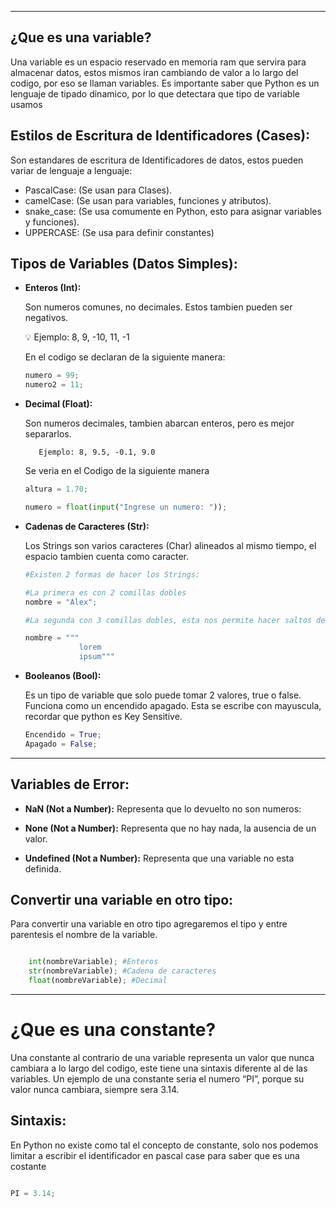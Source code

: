 
---
























## ¿Que es una variable?

Una variable es un espacio reservado en memoria ram que servira para almacenar datos, estos mismos iran cambiando de valor a lo largo del codigo, por eso se llaman variables. Es importante saber que Python es un lenguaje de tipado dinamico, por lo que detectara que tipo de variable usamos

## **Estilos de Escritura de Identificadores (Cases):**

Son estandares de escritura de Identificadores de datos, estos pueden variar de lenguaje a lenguaje:

- PascalCase: (Se usan para Clases).
- camelCase: (Se usan para variables, funciones y atributos).
- snake_case: (Se usa comumente en Python, esto para asignar variables y funciones).
- UPPERCASE: (Se usa para definir constantes)

## **Tipos de Variables (Datos Simples):**

- **Enteros (Int):**
    
    Son numeros comunes, no decimales. Estos tambien pueden ser negativos.
    
    <aside> 💡 Ejemplo: 8, 9, -10, 11, -1
    
    </aside>
    
    En el codigo se declaran de la siguiente manera:
    
    ```python
    numero = 99;
    numero2 = 11;
    ```
    
- **Decimal (Float):**
    
    Son numeros decimales, tambien abarcan enteros, pero es mejor separarlos.
    
		 Ejemplo: 8, 9.5, -0.1, 9.0
    
    Se veria en el Codigo de la siguiente manera
    
    ```python
    altura = 1.70;
    
    numero = float(input("Ingrese un numero: "));
    
    ```
    
- **Cadenas de Caracteres (Str):**
    
    Los Strings son varios caracteres (Char) alineados al mismo tiempo, el espacio tambien cuenta como caracter.
    
	```python
	#Existen 2 formas de hacer los Strings:

	#La primera es con 2 comillas dobles
	nombre = "Alex";

	#La segunda con 3 comillas dobles, esta nos permite hacer saltos de linea

	nombre = """
	            lorem
	            ipsum"""

	```
    
- **Booleanos (Bool):**
    
    Es un tipo de variable que solo puede tomar 2 valores, true o false. Funciona como un encendido apagado. Esta se escribe con mayuscula, recordar que python es Key Sensitive.
    
    ```python
    Encendido = True;
    Apagado = False; 
    ```
    

---

## Variables de Error:

- **NaN (Not a Number):**
	 Representa que lo devuelto no son numeros:
	 
- **None (Not a Number):**
	 Representa que no hay nada, la ausencia de un valor.
	 
- **Undefined (Not a Number):**
	 Representa que una variable no esta definida.

## Convertir una variable en otro tipo:

Para convertir una variable en otro tipo agregaremos el tipo y entre parentesis el nombre de la variable.

```python

	int(nombreVariable); #Enteros
	str(nombreVariable); #Cadena de caracteres
	float(nombreVariable); #Decimal

```

---

# ¿Que es una constante?

Una constante al contrario de una variable representa un valor que nunca cambiara a lo largo del codigo, este tiene una sintaxis diferente al de las variables. Un ejemplo de una constante seria el numero “PI”, porque su valor nunca cambiara, siempre sera 3.14.

## Sintaxis:

En Python no existe como tal el concepto de constante, solo nos podemos limitar a escribir el identificador en pascal case para saber que es una costante 

```python

PI = 3.14;
```

